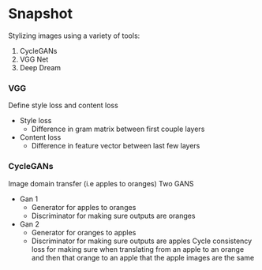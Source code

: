 # Snapshot

Stylizing images using a variety of tools:
1. CycleGANs
2. VGG Net
3. Deep Dream

### VGG
Define style loss and content loss
- Style loss
  - Difference in gram matrix between first couple layers
- Content loss
  - Difference in feature vector between last few layers
  

### CycleGANs
Image domain transfer (i.e apples to oranges)
Two GANS
- Gan 1
  - Generator for apples to oranges
  - Discriminator for making sure outputs are oranges
- Gan 2 
  - Generator for oranges to apples
  - Discriminator for making sure outputs are apples
Cycle consistency loss for making sure when translating from an apple to an orange and then that orange to an apple that the apple images are the same
